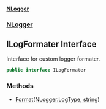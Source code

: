 #### [NLogger](./index.md 'index')
### [NLogger](./NLogger.md 'NLogger')
## ILogFormater Interface
Interface for custom logger formater.  
```csharp
public interface ILogFormater
```
### Methods
- [Format(NLogger.LogType, string)](./NLogger-ILogFormater-Format(NLogger-LogType_string).md 'NLogger.ILogFormater.Format(NLogger.LogType, string)')
